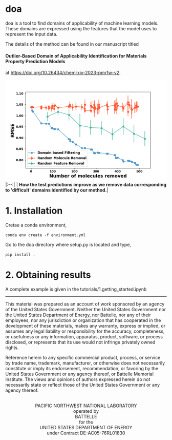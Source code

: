 # doa
doa is a tool to find domains of applicability of machine learning models. These domains are expressed using the features that the model uses to represent the input data.

The details of the method can be found in our manuscript titled <h4>Outlier-Based Domain of Applicability Identification for Materials Property Prediction Models</h4> at https://doi.org/10.26434/chemrxiv-2023-pmrfw-v2.

![image info](./tutorials/fbf.png)
|:--:|
| <b>How the test predictions improve as we remove data corresponding to 'difficult' domains identified by our method.</b>|


# 1. Installation

Cretae a conda environment,
```
conda env create -f environment.yml
```

Go to the doa directory where setup.py is located and type,


```
pip install .
```

# 2. Obtaining results
A complete example is given in the tutorials/1.getting_started.ipynb

---
This material was prepared as an account of work sponsored by an agency of the United States Government.  Neither the United States Government nor the United States Department of Energy, nor Battelle, nor any of their employees, nor any jurisdiction or organization that has cooperated in the development of these materials, makes any warranty, express or implied, or assumes any legal liability or responsibility for the accuracy, completeness, or usefulness or any information, apparatus, product, software, or process disclosed, or represents that its use would not infringe privately owned rights.

Reference herein to any specific commercial product, process, or service by trade name, trademark, manufacturer, or otherwise does not necessarily constitute or imply its endorsement, recommendation, or favoring by the United States Government or any agency thereof, or Battelle Memorial Institute. The views and opinions of authors expressed herein do not necessarily state or reflect those of the United States Government or any agency thereof.

<br/>
<center> PACIFIC NORTHWEST NATIONAL LABORATORY </center>
<center> operated by </center>
<center> BATTELLE </center>
<center> for the </center>
<center> UNITED STATES DEPARTMENT OF ENERGY </center>
<center> under Contract DE-AC05-76RL01830 </center>
